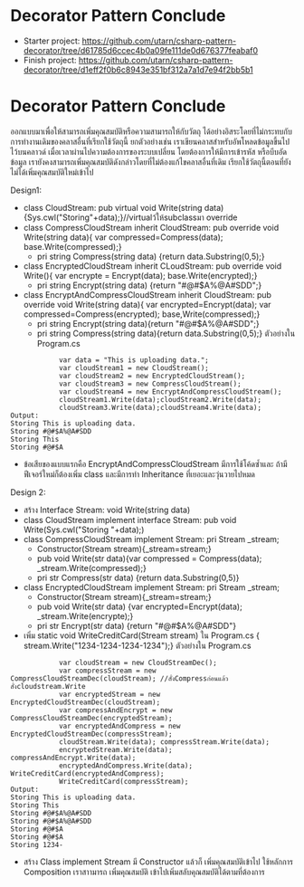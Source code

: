 # Decorator Pattern Conclude
- Starter project: https://github.com/utarn/csharp-pattern-decorator/tree/d61785d6ccec4b0a09fe111de0d676377feabaf0
- Finish project: https://github.com/utarn/csharp-pattern-decorator/tree/d1eff2f0b6c8943e351bf312a7a1d7e94f2bb5b1
# Decorator Pattern Conclude
ออกแบบมาเพื่อให้สามารถเพิ่มคุณสมบัติหรือความสามารถให้กับวัตถุ ได้อย่างอิสระโดยที่ไม่กระทบกับการทำงานเดิมของคลาสอื่นที่เรียกใช้วัตถุนี้ 
ยกตัวอย่างเช่น เราเขียนคลาสสำหรับอัพโหลดข้อมูลขึ้นไปไว้บนคลาวด์ เมื่อเวลาผ่านไปความต้องการของระบบเปลี่ยน 
โดยต้องการให้มีการเข้ารหัส หรือบีบอัดข้อมูล เรายังคงสามารถเพิ่มคุณสมบัติดังกล่าวโดยที่ไม่ต้องแก้ไขคลาสอื่นที่เดิม 
เรียกใช้วัตถุนี้ตอนที่ยังไม่ได้เพิ่มคุณสมบัติใหม่เข้าไป

Design1: 
- class CloudStream: pub virtual void Write(string data){Sys.cwl("Storing"+data);}//virtualว้ให้subclassมา override
- class CompressCloudStream inherit CloudStream: pub override void Write(string data){
	var compressed=Compress(data); base.Write(compressed);}
	- pri string Compress(string data) {return data.Substring(0,5);}
- class EncryptedCloudStream inherit CLoudStream: pub override void Write(){
	var encrypte = Encrypt(data); base.Write(encrypted);}
	- pri string Encrypt(string data) {return "#@#$A%@A#SDD";}
- class EncryptAndCompressCloudStream inherit CloudStream: pub override void Write(string data){
	var encrypted=Encrypt(data); var compressed=Compress(encrypted); base,Write(compressed);}
	- pri string Encrypt(string data){return "#@#$A%@A#SDD";}
	- pri string Compress(string data){return data.Substring(0,5);}
ตัวอย่างใน Program.cs
```
			var data = "This is uploading data.";
            var cloudStream1 = new CloudStream();
            var cloudStream2 = new EncryptedCloudStream();
            var cloudStream3 = new CompressCloudStream();
            var cloudStream4 = new EncryptAndCompressCloudStream();
			cloudStream1.Write(data);cloudStream2.Write(data);
			cloudStream3.Write(data);cloudStream4.Write(data);
Output:
Storing This is uploading data.
Storing #@#$A%@A#SDD
Storing This 
Storing #@#$A
```
- ข้อเสียของแบบแรกคือ EncryptAndCompressCloudStream มีการใช้โค้ดซ้ำและ ถ้ามีฟีเจอร์ใหม่ก็ต้องเพิ่ม class และมีการทำ Inheritance
ที่เยอะและวุ่นวายไปหมด

Design 2:
- สร้าง Interface Stream: void Write(string data)
- class CloudStream implement interface Stream: pub void Write(Sys.cwl("Storing "+data);)
- class CompressCloudStream implement Stream: pri Stream _stream;
	- Constructor(Stream stream){_stream=stream;}
	- pub void Write(str data){var compressed = Compress(data); _stream.Write(compressed);}
	- pri str Compress(str data) {return data.Substring(0,5)}
- class EncryptedCloudStream implement Stream: pri Stream _stream;
	- Constructor(Stream stream){_stream=stream;}
	- pub void Write(str data) {var encrypted=Encrypt(data); _stream.Write(encrypte);}
	- pri str Encrypt(str data) {return "#@#$A%@A#SDD"}
- เพิ่ม static void WriteCreditCard(Stream stream) ใน Program.cs {
    stream.Write("1234-1234-1234-1234");}
ตัวอย่างใน Program.cs
```
            var cloudStream = new CloudStreamDec();
            var compressStream = new CompressCloudStreamDec(cloudStream); //สั่งCompressก่อนแล้วสั่งcloudstream.Write
            var encryptedStream = new EncryptedCloudStreamDec(cloudStream);
            var compressAndEncrypt = new CompressCloudStreamDec(encryptedStream);
            var encryptedAndCompress = new EncryptedCloudStreamDec(compressStream);
            cloudStream.Write(data); compressStream.Write(data);
            encryptedStream.Write(data); compressAndEncrypt.Write(data);
            encryptedAndCompress.Write(data); WriteCreditCard(encryptedAndCompress);
            WriteCreditCard(compressStream);
Output:
Storing This is uploading data.
Storing This 
Storing #@#$A%@A#SDD
Storing #@#$A%@A#SDD
Storing #@#$A
Storing #@#$A
Storing 1234-
```
- สร้าง Class implement Stream มี Constructor แล้วก็ เพิ่มคุณสมบัติเข้าไป
ใช้หลักการ Composition เราสาามารถ เพิ่มคุณสมบัติ เข้าไปเพิ่มสลับคุณสมบัติได้ตามที่ต้องการ